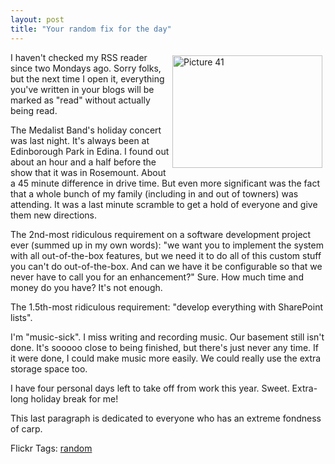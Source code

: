 ```yaml
---
layout: post
title: "Your random fix for the day"
---
```


<p><a title="Picture 41 by kindohm, on Flickr" href="http://www.flickr.com/photos/kindohm/2086363133/" target="_blank"><img style="margin: 5px" height="180" alt="Picture 41" src="http://farm3.static.flickr.com/2107/2086363133_af1bd15d67_m.jpg" width="240" align="right" border="0" /></a>I haven't checked my RSS reader since two Mondays ago. Sorry folks, but the next time I open it, everything you've written in your blogs will be marked as "read" without actually being read.</p>
<p>The Medalist Band's holiday concert was last night. It's always been at Edinborough Park in Edina. I found out about an hour and a half before the show that it was in Rosemount. About a 45 minute difference in drive time. But even more significant was the fact that a whole bunch of my family (including in and out of towners) was attending. It was a last minute scramble to get a hold of everyone and give them new directions. </p>
<p>The 2nd-most ridiculous requirement on a software development project ever (summed up in my own words): "we want you to implement the system with all out-of-the-box features, but we need it to do all of this custom stuff you can't do out-of-the-box. And can we have it be configurable so that we never have to call you for an enhancement?" Sure. How much time and money do you have? It's not enough.</p>
<p>The 1.5th-most ridiculous requirement: "develop everything with SharePoint lists".</p>
<p>I'm "music-sick". I miss writing and recording music. Our basement still isn't done. It's sooooo close to being finished, but there's just never any time. If it were done, I could make music more easily. We could really use the extra storage space too. </p>
<p>I have four personal days left to take off from work this year. Sweet. Extra-long holiday break for me!</p>
<p>This last paragraph is dedicated to everyone who has an extreme fondness of carp.</p>
<div class="tags" id="scid:0767317B-992E-4b12-91E0-4F059A8CECA8:0908f7b6-3831-4ef1-b1c3-7ca2b0a1a33c">Flickr Tags: <a href="http://flickr.com/photos/tags/random" target="_blank" rel="tag">random</a></div> 
